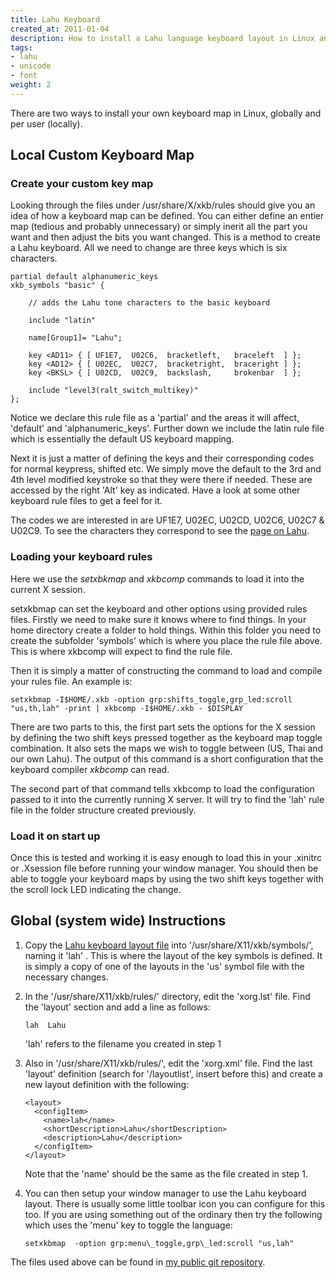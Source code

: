```yaml
---
title: Lahu Keyboard
created_at: 2011-01-04
description: How to install a Lahu language keyboard layout in Linux and Windows.
tags:
- lahu
- unicode
- font
weight: 2
---
```


There are two ways to install your own keyboard map in Linux, globally and per
user (locally).

## Local Custom Keyboard Map

### Create your custom key map

Looking through the files under /usr/share/X/xkb/rules should give you an idea
of how a keyboard map can be defined. You can either define an entier map
(tedious and probably unnecessary) or simply inerit all the part you want and
then adjust the bits you want changed. This is a method to create a Lahu
keyboard. All we need to change are three keys which is six characters.

    partial default alphanumeric_keys
    xkb_symbols "basic" {

        // adds the Lahu tone characters to the basic keyboard

        include "latin"

        name[Group1]= "Lahu";

        key <AD11> { [ UF1E7,  U02C6,  bracketleft,   braceleft  ] };
        key <AD12> { [ U02EC,  U02C7,  bracketright,  braceright ] };
        key <BKSL> { [ U02CD,  U02C9,  backslash,     brokenbar  ] };

        include "level3(ralt_switch_multikey)"
    };

Notice we declare this rule file as a 'partial' and the areas it will affect,
'default' and 'alphanumeric_keys'. Further down we include the latin rule file
which is essentially the default US keyboard mapping.

Next it is just a matter of defining the keys and their corresponding codes for
normal keypress, shifted etc. We simply move the default to the 3rd and 4th
level modified keystroke so that they were there if needed. These are accessed
by the right 'Alt' key as indicated. Have a look at some other keyboard rule
files to get a feel for it.

The codes we are interested in are UF1E7, U02EC, U02CD, U02C6, U02C7 &amp;
U02C9. To see the characters they correspond to see the [page on
Lahu](/projects/lahu/).

### Loading your keyboard rules

Here we use the _setxbkmap_ and _xkbcomp_ commands to load it into the current X
session.

setxkbmap can set the keyboard and other options using provided rules files.
Firstly we need to make sure it knows where to find things. In your home
directory create a folder to hold things. Within this folder you need to create
the subfolder 'symbols' which is where you place the rule file above. This is
where xkbcomp will expect to find the rule file.

Then it is simply a matter of constructing the command to load and compile your
rules file. An example is:

    setxkbmap -I$HOME/.xkb -option grp:shifts_toggle,grp_led:scroll "us,th,lah" -print | xkbcomp -I$HOME/.xkb - $DISPLAY

There are two parts to this, the first part sets the options for the X session
by defining the two shift keys pressed together as the keyboard map toggle
combination. It also sets the maps we wish to toggle between (US, Thai and our
own Lahu). The output of this command is a short configuration that the
keyboard compiler _xkbcomp_ can read.

The second part of that command tells xkbcomp to load the configuration passed
to it into the currently running X server. It will try to find the 'lah' rule
file in the folder structure created previously.

### Load it on start up

Once this is tested and working it is easy enough to load this in your .xinitrc
or .Xsession file before running your window manager. You should then be able
to toggle your keyboard maps by using the two shift keys together with the
scroll lock LED indicating the change.


## Global (system wide) Instructions

1.  Copy the [Lahu keyboard layout file](/files/lah.txt) into '/usr/share/X11/xkb/symbols/', naming it 'lah' . This is where the layout of the key symbols is defined. It is simply a copy of one of the layouts in the 'us' symbol file with the necessary changes.

2.  In the '/usr/share/X11/xkb/rules/' directory, edit the 'xorg.lst' file. Find the 'layout' section and add a line as follows:

        lah  Lahu

    'lah' refers to the filename you created in step 1

3.  Also in '/usr/share/X11/xkb/rules/', edit the 'xorg.xml' file. Find the last 'layout' definition (search for '/layoutlist', insert before this) and create a new layout definition with the following:

        <layout>
          <configItem>
            <name>lah</name>
            <shortDescription>Lahu</shortDescription>
            <description>Lahu</description>
          </configItem>
        </layout>

    Note that the 'name' should be the same as the file created in step 1.

4.  You can then setup your window manager to use the Lahu keyboard layout. There is usually some little toolbar icon you can configure for this too. If you are using something out of the ordinary then try the following which uses the 'menu' key to toggle the language:

        setxkbmap  -option grp:menu\_toggle,grp\_led:scroll "us,lah"

The files used above can be found in [my public git
repository](http://git.userspace.com.au/lahu_keyboard/).
